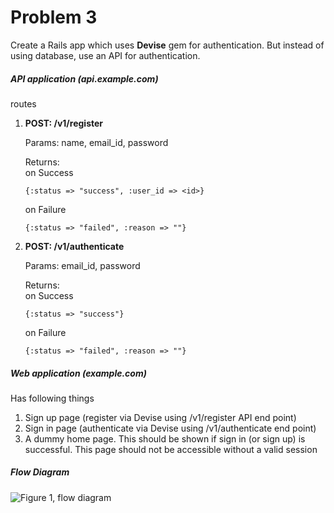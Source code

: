Problem 3
===
Create a Rails app which uses **Devise** gem for authentication. But instead of using database, use an API for authentication.

##### API application (api.example.com)
routes

1. **POST: /v1/register**

   Params: name, email_id, password

   Returns:  
   on Success  
   ```
   {:status => "success", :user_id => <id>}
   ```  
   on Failure  
   ```
   {:status => "failed", :reason => ""}
   ```  

2. **POST: /v1/authenticate**

   Params: email_id, password

   Returns:  
   on Success  
   ```
   {:status => "success"}
   ```  
   on Failure  
   ```
   {:status => "failed", :reason => ""}   
   ```  

##### Web application (example.com)

Has following things  

1. Sign up page (register via Devise using /v1/register API end point)
2. Sign in page (authenticate via Devise using /v1/authenticate end point)
3. A dummy home page. This should be shown if sign in (or sign up) is successful. This page should not be accessible without a valid session

##### Flow Diagram

![Figure 1, flow diagram](https://cldup.com/_VB33jhwDT.png)